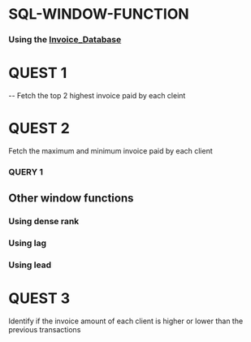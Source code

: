 # SQL-WINDOW-FUNCTION
### Using the [Invoice_Database](https://github.com/PopeCollins/SQL-WINDOW-FUNCTION/blob/main/Invoice_Database.sql)
# QUEST 1
-- Fetch the top 2 highest invoice paid by each cleint 

# QUEST 2 
Fetch the maximum and minimum invoice paid by each client
### QUERY 1

## Other window functions
### Using dense rank
### Using lag
### Using lead

# QUEST 3
Identify if the invoice amount of each client is higher or lower than the previous transactions
